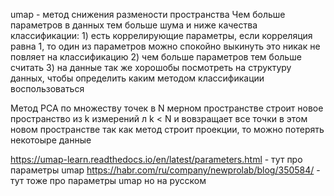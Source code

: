 umap - метод снижения размености пространства
Чем больше параметров в данных тем больше шума и ниже качества классификации:
    1) есть коррелирующие параметры, если корреляция равна 1, то один из параметров можно спокойно выкинуть это никак не повляет на классификацию
    2) чем больше параметров тем больше считать
    3) на данные так же хорошобы посмотреть на структуру данных, чтобы определить каким методом классификации воспользоваться

Метод PCA
по множеству точек в N мерном пространстве строит новое пространство из k измерений л k < N и вовзращает все точки в этом новом пространстве
так как метод строит проекции, то можно потерять некотоыре данные


https://umap-learn.readthedocs.io/en/latest/parameters.html - тут про параметры umap
https://habr.com/ru/company/newprolab/blog/350584/ - тут тоже про параметры umap но на русском